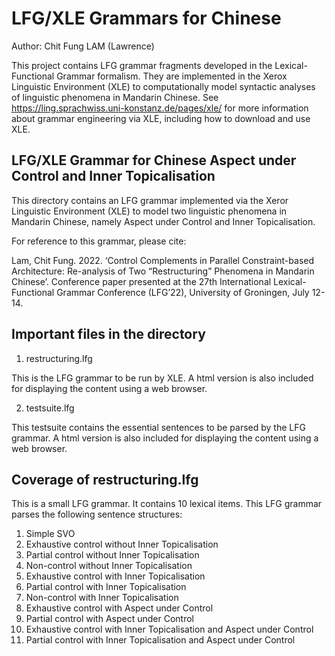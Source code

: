 # LFG/XLE Grammars for Chinese

Author: Chit Fung LAM (Lawrence)

This project contains LFG grammar fragments developed in the Lexical-Functional Grammar formalism. They are implemented in the Xerox Linguistic Environment (XLE) to computationally model syntactic analyses of linguistic phenomena in Mandarin Chinese. See https://ling.sprachwiss.uni-konstanz.de/pages/xle/ for more information about grammar engineering via XLE, including how to download and use XLE.

LFG/XLE Grammar for Chinese Aspect under Control and Inner Topicalisation
-------------------------------------------------------------------------
This directory contains an LFG grammar implemented via the Xeror Linguistic Environment (XLE) to model two linguistic phenomena in Mandarin Chinese, namely Aspect under Control and Inner Topicalisation.

For reference to this grammar, please cite:

Lam, Chit Fung. 2022. ‘Control Complements in Parallel Constraint-based Architecture: Re-analysis of Two “Restructuring” Phenomena in Mandarin Chinese’. Conference paper presented at the 27th International Lexical-Functional Grammar Conference (LFG’22), University of Groningen, July 12-14.

Important files in the directory
--------------------------------
1. restructuring.lfg

This is the LFG grammar to be run by XLE.
A html version is also included for displaying the content using a web browser.

2. testsuite.lfg

This testsuite contains the essential sentences to be parsed by the LFG grammar.
A html version is also included for displaying the content using a web browser.

Coverage of restructuring.lfg
-----------------
This is a small LFG grammar. It contains 10 lexical items. This LFG grammar parses the following sentence structures:

1. Simple SVO
2. Exhaustive control without Inner Topicalisation
3. Partial control without Inner Topicalisation
4. Non-control without Inner Topicalisation
5. Exhaustive control with Inner Topicalisation
6. Partial control with Inner Topicalisation
7. Non-control with Inner Topicalisation
8. Exhaustive control with Aspect under Control
9. Partial control with Aspect under Control
10. Exhaustive control with Inner Topicalisation and Aspect under Control
11. Partial control with Inner Topicalisation and Aspect under Control
